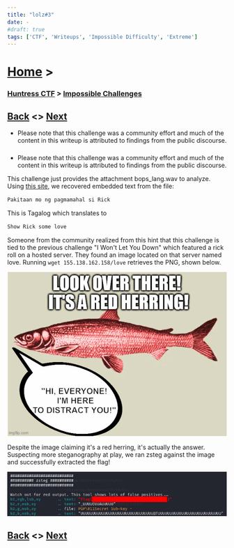 ```yaml
---
title: "lolz#3"
date: -
#draft: true
tags: ['CTF', 'Writeups', 'Impossible Difficulty', 'Extreme']
---
```


# [Home](https://jjolley91.github.io/blog/) >

###  [Huntress CTF](https://jjolley91.github.io/blog/huntress_ctf_2023) >  [Impossible Challenges](https://jjolley91.github.io/blog/huntress_ctf_2023/3.Hard/)

## [Back](https://jjolley91.github.io/blog/huntress_ctf_2023/4.Impossible/lolz2)  <> [Next](https://jjolley91.github.io/blog/huntress_ctf_2023/4.Impossible/lolz4) 

* Please note that this challenge was a community effort and much of the content in this writeup is attributed to findings from the public discourse.

### 

* Please note that this challenge was a community effort and much of the content in this writeup is attributed to findings from the public discourse.

This challenge just provides the attachment bops_lang.wav to analyze. Using [this site](https://futureboy.us/stegano/decinput.html), we recovered embedded text from the file:
```txt
Pakitaan mo ng pagmamahal si Rick
```

This is Tagalog which translates to
```txt
Show Rick some love
```

Someone from the community realized from this hint that this challenge is tied to the previous challenge "I Won't Let You Down" which featured a rick roll on a hosted server. They found an image located on that server named love. Running `wget 155.138.162.158/love` retrieves the PNG, shown below.

![lolz3_1](https://github.com/jjolley91/blog/blob/main/static/Huntress_CTF_2023/lolz3_1.png?raw=true)

Despite the image claiming it's a red herring, it's actually the answer. Suspecting more steganography at play, we ran zsteg against the image and successfully extracted the flag!

![lolz3_2](https://github.com/jjolley91/blog/blob/main/static/Huntress_CTF_2023/lolz3_2.png?raw=true)


## [Back](https://jjolley91.github.io/blog/huntress_ctf_2023/4.Impossible/lolz2)  <> [Next](https://jjolley91.github.io/blog/huntress_ctf_2023/4.Impossible/lolz4) 